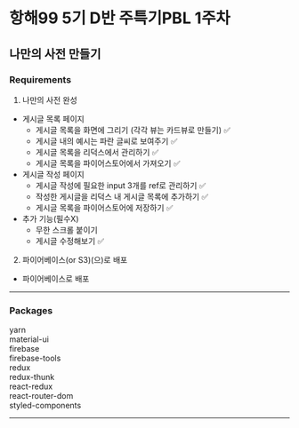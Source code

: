 # 항해99 5기 D반 주특기PBL 1주차

## 나만의 사전 만들기 

### Requirements

1. 나만의 사전 완성
- 게시글 목록 페이지
    - 게시글 목록을 화면에 그리기 (각각 뷰는 카드뷰로 만들기) 	:white_check_mark:
    - 게시글 내의 예시는 파란 글씨로 보여주기 :white_check_mark:
    - 게시글 목록을 리덕스에서 관리하기 :white_check_mark:
    - 게시글 목록을 파이어스토어에서 가져오기 :white_check_mark:
- 게시글 작성 페이지
    - 게시글 작성에 필요한 input 3개를 ref로 관리하기 :white_check_mark:
    - 작성한 게시글을 리덕스 내 게시글 목록에 추가하기 :white_check_mark:
    - 게시글 목록을 파이어스토어에 저장하기 :white_check_mark:
- 추가 기능(필수X)
    - 무한 스크롤 붙이기
    - 게시글 수정해보기 :white_check_mark:

2. 파이어베이스(or S3)(으)로 배포
- 파이어베이스로 배포
-----------
### Packages
yarn<br>
material-ui<br>
firebase<br>
firebase-tools<br>
redux<br>
redux-thunk<br>
react-redux<br>
react-router-dom<br>
styled-components

--------------

